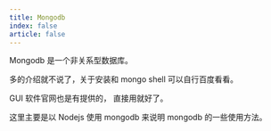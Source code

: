 ```yaml
---
title: Mongodb
index: false
article: false
---
```


Mongodb 是一个非关系型数据库。

多的介绍就不说了，关于安装和 mongo shell 可以自行百度看看。

GUI 软件官网也是有提供的， 直接用就好了。

这里主要是以 Nodejs 使用 mongodb 来说明 mongodb 的一些使用方法。 


